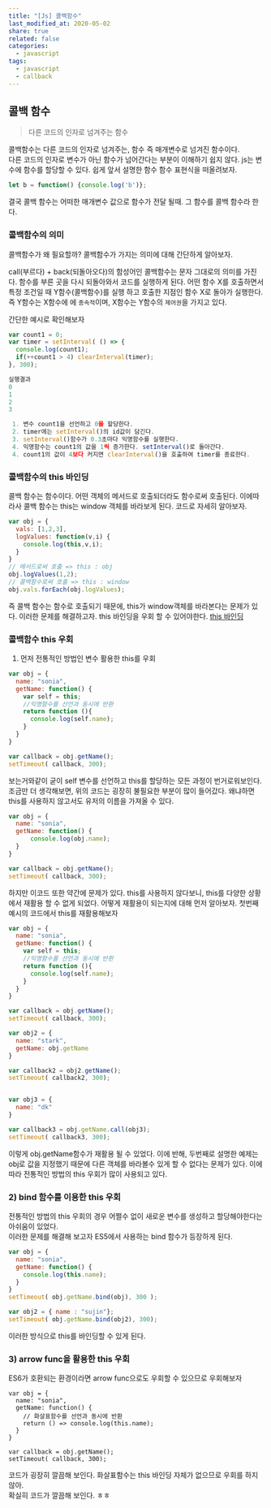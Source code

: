 ```yaml
---
title: "[Js] 콜백함수"
last_modified_at: 2020-05-02
share: true
related: false
categories:
  - javascript
tags:
  - javascript
  - callback
---
```


## 콜백 함수

> 다른 코드의 인자로 넘겨주는 함수

콜백함수는 다른 코드의 인자로 넘겨주는, 함수 즉 매개변수로 넘겨진 함수이다.  
다른 코드의 인자로 변수가 아닌 함수가 넘어간다는 부분이 이해하기 쉽지 않다. 
js는 변수에 함수를 할당할 수 있다. 쉽게 앞서 설명한 함수 함수 표현식을 떠올려보자. 

```javascript
let b = function() {console.log('b')};
```

결국 콜백 함수는 어떠한 매개변수 값으로 함수가 전달 될때. 그 함수를 콜백 함수라 한다. 


### 콜백함수의 의미

콜백함수가 왜 필요할까? 콜백함수가 가지는 의미에 대해 간단하게 알아보자. 

call(부르다) + back(되돌아오다)의 함성어인 콜백함수는 문자 그대로의 의미를 가진다. 
함수를 부른 곳을 다시 되돌아와서 코드를 실행하게 된다. 어떤 함수 X를 호출하면서 특정 조건일 때 
Y함수(콜백함수)를 실행 하고 호출한 지점인 함수 X로 돌아가 실행한다. 즉 Y함수는 X함수에 에 `종속적`이며, 
X함수는 Y함수의 `제어권`을 가지고 있다.  

간단한 예시로 확인해보자 

```javascript
var count1 = 0;
var timer = setInterval( () => {
  console.log(count1);
  if(++count1 > 4) clearInterval(timer);
}, 300);

실행결과 
0
1
2
3

 1. 변수 count1을 선언하고 0을 할당한다. 
 2. timer에는 setInterval()의 id값이 담긴다. 
 3. setInterval()함수가 0.3초마다 익명함수를 실행한다.  
 4. 익명함수는 count1의 값을 1씩 증가한다. setInterval()로 돌아간다.  
 4. count1의 값이 4보다 커지면 clearInterval()을 호출하여 timer를 종료한다.  
```
### 콜백함수의 this 바인딩

콜백 함수는 함수이다. 어떤 객체의 메서드로 호출되더라도 함수로써 호출된다. 
이에따라사 콜백 함수는 this는 window 객체를 바라보게 된다. 코드로 자세히 알아보자.  

```javascript
var obj = {
  vals: [1,2,3],
  logValues: function(v,i) {
    console.log(this,v,i);
  }
}
// 메서드로써 호출 => this : obj 
obj.logValues(1,2); 
// 콜백함수로써 호출 => this : window
obj.vals.forEach(obj.logValues);
```

즉 콜백 함수는 함수로 호출되기 때문에, this가 window객체를 바라본다는 문제가 있다.
이러한 문제를 해결하고자. this 바인딩을 우회 할 수 있어야한다. [this 바인딩](https://github.com/ckdtjs505/jsCoreStudy/blob/master/this.md)

### 콜백함수 this 우회 

1. 먼저 전통적인 방법인 변수 활용한 this를 우회

```javascript
var obj = {
  name: "sonia",
  getName: function() {
    var self = this;
    //익명함수를 선언과 동시에 반환 
    return function (){
      console.log(self.name);
    }
  }
}

var callback = obj.getName();
setTimeout( callback, 300);
```
보는거와같이 굳이 self 변수를 선언하고 this를 할당하는 모든 과정이 번거로워보인다. 
조금만 더 생각해보면, 위의 코드는 굉장히 불필요한 부분이 많이 들어갔다. 
왜냐하면 this를 사용하지 않고서도 유저의 이름을 가져올 수 있다.  

```javascript
var obj = {
  name: "sonia",
  getName: function() {
      console.log(obj.name);
  }
}

var callback = obj.getName();
setTimeout( callback, 300);
```
하지만 이코드 또한 약간에 문제가 있다. this를 사용하지 않다보니, this를 다양한 상황에서 재활용 할 수 없게 되었다.
어떻게 재활용이 되는지에 대해 먼저 알아보자. 첫번째 예시의 코드에서 this를 재활용해보자 

```javascript
var obj = {
  name: "sonia",
  getName: function() {
    var self = this;
    //익명함수를 선언과 동시에 반환 
    return function (){
      console.log(self.name);
    }
  }
}

var callback = obj.getName();
setTimeout( callback, 300);

var obj2 = {
  name: "stark",
  getName: obj.getName
}

var callback2 = obj2.getName();
setTimeout( callback2, 300);


var obj3 = {
  name: "dk"
}

var callback3 = obj.getName.call(obj3);
setTimeout( callback3, 300);
```

이렇게 obj.getName함수가 재활용 될 수 있었다. 이에 반해, 두번째로 설명한 예제는 obj로 값을 지정했기 때문에
다른 객체를 바라볼수 있게 할 수 없다는 문제가 있다. 이에따라 전통적인 방법의 this 우회가 많이 사용되고 있다.

### 2) bind 함수를 이용한 this 우회 

전통적인 방법의 this 우회의 경우 어쩔수 없이 새로운 변수를 생성하고 할당해야한다는 아쉬움이 있었다.  
이러한 문제를 해결해 보고자 ES5에서 사용하는 bind 함수가 등장하게 된다.  

```javascript
var obj = {
  name: "sonia",
  getName: function() {
    console.log(this.name);      
  }
}
setTimeout( obj.getName.bind(obj), 300 );

var obj2 = { name : "sujin"};
setTimeout( obj.getName.bind(obj2), 300);
```

이러한 방식으로 this를 바인딩할 수 있게 된다.  

### 3) arrow func을 활용한 this 우회 

ES6가 호환되는 환경이라면 arrow func으로도 우회할 수 있으므로 우회해보자  

```javascirpt
var obj = {
  name: "sonia",
  getName: function() {
    // 화살표함수를 선언과 동시에 반환 
    return () => console.log(this.name);      
  }
}

var callback = obj.getName();
setTimeout( callback, 300);
```
코드가 굉장히 깔끔해 보인다. 화살표함수는 this 바인딩 자체가 없으므로 우회를 하지 않아.  
확실히 코드가 깔끔해 보인다. ㅎㅎ 

